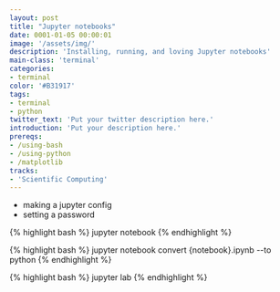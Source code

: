 ```yaml
---
layout: post
title: "Jupyter notebooks"
date: 0001-01-05 00:00:01
image: '/assets/img/'
description: 'Installing, running, and loving Jupyter notebooks'
main-class: 'terminal'
categories: 
- terminal
color: '#B31917'
tags:
- terminal
- python
twitter_text: 'Put your twitter description here.'
introduction: 'Put your description here.'
prereqs:
- /using-bash
- /using-python
- /matplotlib
tracks:
- 'Scientific Computing'
---
```


* making a jupyter config
* setting a password

{% highlight bash %}
jupyter notebook
{% endhighlight %}

{% highlight bash %}
jupyter notebook convert {notebook}.ipynb --to python
{% endhighlight %}

{% highlight bash %}
jupyter lab
{% endhighlight %}
